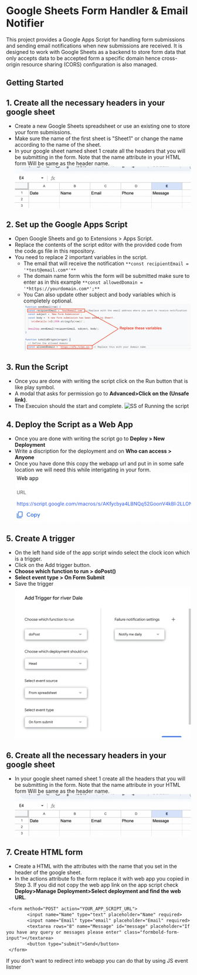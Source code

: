 # Google Sheets Form Handler & Email Notifier

This project provides a Google Apps Script for handling form submissions and sending email notifications when new submissions are received. It is designed to work with Google Sheets as a backend to store form data that only accepts data to be accepted form a specific domain hence cross-origin resource sharing (CORS) configuration is also managed.

## Getting Started

## 1. Create all the necessary headers in your google sheet
- Create a new Google Sheets spreadsheet or use an existing one to store your form submissions.
- Make sure the name of the first sheet is "Sheet1" or change the name according to the name of the sheet. 
- In your google sheet named sheet 1 create all the headers that you will be submitting in the form. Note that the name attribute in your HTML form Will be same as the header name. 
![Headers](images/sheet-headers.png "Sheet Headers")

## 2. Set up the Google Apps Script
- Open Google Sheets and go to Extensions > Apps Script.
- Replace the contents of the script editor with the provided code from the code.gs file in this repository.
- You need to replace 2 important variables in the script.
    - The email that will receive the notification  ```**const recipientEmail = '*test@email.com*'**```
    - The domain name form whis the form will be submitted make sure to enter as in this example   ```**const allowedDomain = '*https://yourdomain.com*';**```
    - You Can also update other subject and body variables which is completely optional.
![Variable to replace](images/variable-to-replace.png "Variables to replace")

## 3. Run the Script 
- Once you are done with writing the script click on the Run button that is like play symbol.
- A modal that asks for permission go to **Advanced>Click on the (Unsafe link)**.
- The Execuion should the start and complete.
![SS of Running the script](images/running_the_app.png "Run the Script")

## 4. Deploy the Script as a Web App
- Once you are done with writing the script go to **Deploy > New Deployment**
- Write a discription for the deployment and on **Who can access > Anyone**
- Once you have done this copy the webapp url and put in in some safe location we will need this while interigating in your form.
![Web App URL](images/app-url.png "Web App URL")

## 5. Create A trigger 
- On the left hand side of the  app script windo select the clock icon which is a trigger.
- Click on the Add trigger button.
- **Choose which function to run > doPost()**
- **Select event type > On Form Submit**
- Save the trigger
![Trigger](images/trigger.png "Trigger Settings")

## 6. Create all the necessary headers in your google sheet
- In your google sheet named sheet 1 create all the headers that you will be submitting in the form. Note that the name attribute in your HTML form Will be same as the header name. 
![Headers](images/sheet-headers.png "Sheet Headers")


## 7. Create HTML form
- Create a HTML with the attributes with the name that you set in the header of the google sheet.
- In the actions attribute fo the form replace it with web app you copied in Step 3. If you did not copy the web app link on the app script check **Deploy>Manage Deployment>Select deployment and find the web URL**.

```
 <form method="POST" action="YOUR_APP_SCRIPT_URL">
        <input name="Name" type="text" placeholder="Name" required>
        <input name="Email" type="email" placeholder="Email" required>
        <textarea rows="8" name="Message" id="message" placeholder="If you have any query or messages please enter" class="formbold-form-input"></textarea>
        <button type="submit">Send</button>
 </form>
```

If you don't want to redirect into webapp you can do that by using JS event listner  






 